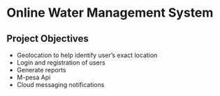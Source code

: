 # Online Water Management System

## Project Objectives 
 - Geolocation to help identify user’s exact location
 - Login and registration of users
 - Generate reports
 - M-pesa Api
 - Cloud messaging notifications

 